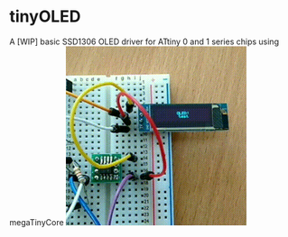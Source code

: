 # tinyOLED
A [WIP] basic SSD1306 OLED driver for ATtiny 0 and 1 series chips using megaTinyCore
![GitHub Logo](/images/tiny402_128x32_test.gif)

